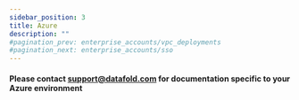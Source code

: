 ```yaml
---
sidebar_position: 3
title: Azure
description: ""
#pagination_prev: enterprise_accounts/vpc_deployments
#pagination_next: enterprise_accounts/sso
---
```


#### Please contact support@datafold.com for documentation specific to your Azure environment